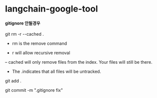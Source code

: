 # langchain-google-tool

#### gitignore  안될경우
git rm -r --cached .

- rm is the remove command

- r will allow recursive removal

– cached will only remove files from the index. Your files will still be there.

- The .indicates that all files will be untracked.

git add .

git commit -m ".gitignore fix"